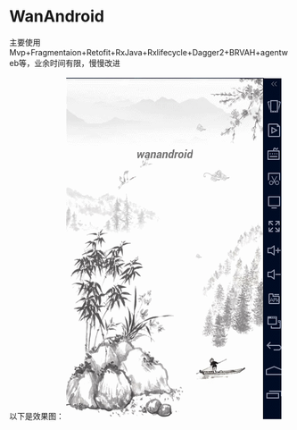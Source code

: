 # WanAndroid
主要使用Mvp+Fragmentaion+Retofit+RxJava+Rxlifecycle+Dagger2+BRVAH+agentweb等，业余时间有限，慢慢改进
<br>
<br>
以下是效果图：
![image](https://github.com/JianGsHanz/WanAndroid/blob/cd85cbb3c1c6f0174a8bbd178a7018c11c95eaaa/images/effect.gif)

        
      
